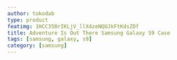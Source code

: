 ```yaml
---
author: tokodab
type: product
featimg: 1HCC35BrIKLjV_llX4zeNQUJkFtKdsZDf
title: Adventure Is Out There Samsung Galaxy S9 Case
tags: [samsung, galaxy, s9]
category: [samsung]
---
```

